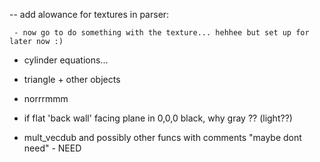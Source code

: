


-- add alowance for textures in parser:

	 - now go to do something with the texture... hehhee but set up for later now :)

- cylinder equations...

- triangle + other objects

- norrrmmm

- if flat 'back wall' facing plane in 0,0,0 black, why gray ?? (light??)

- mult_vecdub and possibly other funcs with comments "maybe dont need" - NEED